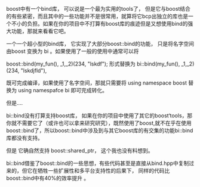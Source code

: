 boost中有一个bind库， 可以说是一个最为实用的tools了， 但是它与boost结合的有些紧密，而且其中的一些功能并不是很常用，就算将它bcp出独立的库也是一个不小的负担。如果在你的项目中不打算有boost库的痕迹但是又想使用bind的强大功能，那就来看看它吧。

一个一个超小型的bind库， 它实现了大部分boost::bind的功能， 只是将名字空间由boost 变换为 bi 。如果使用了一般的使用中通常可以将

boost::bind(my\_fun(), _1,_2)(234, "lskdf"); 形式替换为 bi::bind(my\_fun(), _1,_2)(234, "lskdjfld"),

既可完成编译，如果使用了名字空间，那就只需要将 using namespace boost 替换为 using namespafce bi 即可完成转化。

但是....

bi::bind没有打算支持boost库， 如果在你的项目中使用了其它的boost‘tools，那你就不需要它了（或许也可以拿来研究研究），既然使用了boost,就不在乎在使用boost::bind了，所以boost::bind中涉及到与其它boost库的有交集的功能bi::bind库都没有支持。

但是 它确自然支持 boost::shared\_ptr， 这个我也没有料想到。

bi::bind借鉴了boost::bind的一些思想，有些代码甚至是直接从bind.hpp中复制过来的，但它在牺牲一些扩展性和多平台支持性的后果下， 同样的代码比boost::bind中有40%的效率提升 。